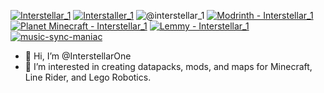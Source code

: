 <a href="https://www.youtube.com/channel/UC1OlOa4I4YMPE76NF_INSRw"><img src="https://img.shields.io/badge/Interstellar__1-ff0000?logo=youtube" alt="Interstellar_1"></a>  <a href="https://www.youtube.com/@interstaller_1"><img src="https://img.shields.io/badge/Interstaller__1-ff0000?logo=youtube" alt="Interstaller_1"></a> <img src="https://img.shields.io/badge/%40interstellar__1-5a67f2?logo=discord&logoColor=white" alt="@interstellar_1">  <a href="https://modrinth.com/user/InterstellarOne"><img src="https://img.shields.io/badge/Modrinth-Interstellar__1-8aba33" alt="Modrinth - Interstellar_1"></a>  <a href="https://www.planetminecraft.com/member/interstellar_1/"><img src="https://img.shields.io/badge/Planet_Minecraft-Interstellar__1-3da2ff" alt="Planet Minecraft - Interstellar_1"></a>  <a href="https://pawb.social/u/Interstellar_1"><img src="https://img.shields.io/badge/Lemmy-Interstellar__1-blue" alt="Lemmy - Interstellar_1"></a>  <a href="music-sync-maniac.tumblr.com"><img src="https://img.shields.io/badge/Interstellar__1-001935?logo=tumblr" alt="music-sync-maniac"></a> 
- 👋 Hi, I’m @InterstellarOne
- 👀 I’m interested in creating datapacks, mods, and maps for Minecraft, Line Rider, and Lego Robotics.

<!---
InterstellarOne/InterstellarOne is a ✨ special ✨ repository because its `README.md` (this file) appears on your GitHub profile.
You can click the Preview link to take a look at your changes.
--->
